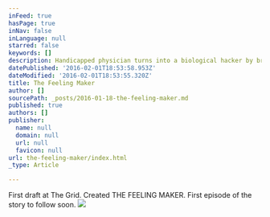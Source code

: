 ```yaml
---
inFeed: true
hasPage: true
inNav: false
inLanguage: null
starred: false
keywords: []
description: Handicapped physician turns into a biological hacker by breaking into the patient´s defense lines during consultation.
datePublished: '2016-02-01T18:53:58.953Z'
dateModified: '2016-02-01T18:53:55.320Z'
title: The Feeling Maker
author: []
sourcePath: _posts/2016-01-18-the-feeling-maker.md
published: true
authors: []
publisher:
  name: null
  domain: null
  url: null
  favicon: null
url: the-feeling-maker/index.html
_type: Article

---
```

First draft at The Grid. Created THE FEELING MAKER. First episode of the story to follow soon.
![](https://the-grid-user-content.s3-us-west-2.amazonaws.com/f6a1ebe9-75e9-4697-adb9-ecbb41bfc500.jpg)